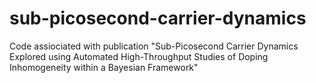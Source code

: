 # sub-picosecond-carrier-dynamics
Code assiociated with publication "Sub-Picosecond Carrier Dynamics Explored using Automated High-Throughput Studies of Doping Inhomogeneity within a Bayesian Framework"
